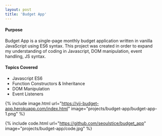 ```yaml
---
layout: post
title: 'Budget App'
---
```

#### Purpose
Budget App is a single-page monthly budget application written in vanilla JavaScript using ES6 syntax.  This project was created in order to expand my understanding of coding in Javascript, DOM manipulation, event handling, JS syntax.
#### Topics Covered
* Javascript ES6
* Function Constructors & Inheritance
* DOM Manipulation
* Event Listeners


{% include image.html url="https://yjj-budget-app.herokuapp.com/index.html" image="projects/budget-app/budget-app-1.png" %}

{% include code.html url="https://github.com/seoulstice/budget_app" image="projects/budget-app/code.jpg" %}
